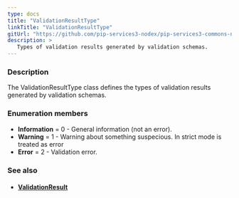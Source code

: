 ```yaml
---
type: docs
title: "ValidationResultType"
linkTitle: "ValidationResultType"
gitUrl: "https://github.com/pip-services3-nodex/pip-services3-commons-nodex"
description: >
   Types of validation results generated by validation schemas.
---
```


### Description

The ValidationResultType class defines the types of validation results generated by validation schemas.

### Enumeration members

- **Information** = 0 - General information (not an error).
- **Warning** = 1 - Warning about something suspecious. In strict mode is treated as error
- **Error** = 2 - Validation error.

### See also
- #### [ValidationResult](../validation_result)
